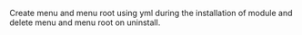 Create menu and menu root using yml during the installation of module and delete menu and menu root on uninstall.